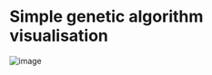# Simple genetic algorithm visualisation
![image](https://github.com/krzotki/rzotki-simple-genetic/assets/52164548/1d18b519-2718-4fdb-b48b-365288c5035e)
